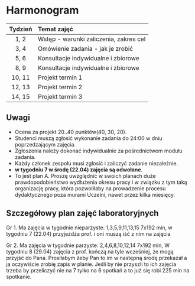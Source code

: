# Harmonogram

| Tydzień | Temat zajęć                            |
| :-----: | :------------------------------------- |
|  1, 2   | Wstęp - warunki zaliczenia, zakres cel |
|  3, 4   | Omówienie zadania - jak je zrobić      |
|  5, 6   | Konsultacje indywidualne i zbiorowe    |
|  8, 9   | Konsultacje  indywidualne i zbiorowe   |
| 10, 11  | Projekt termin 1                       |
| 12, 13  | Projekt termin 2                       |
| 14, 15  | Projekt termin 3                       |

## Uwagi

- Ocena za projekt 20..40 punktów(40, 30, 20).
- Studenci muszą zgłosić wykonanie zadania do 24:00 w dniu poprzedzającym zajęcia.
- Zgłoszenia należy dokonać indywidualnie za pośrednictwem modułu zadania.
- Każdy członek zespołu musi zgłosić i zaliczyć zadanie niezależnie.
- **w tygodniu 7 w środę (22.04) zajęcia są odwołane**.
- To jest plan A. Proszę uwzględnić w swoich planach duże prawdopodobieństwo wydłużenia okresu pracy i w związku z tym taką organizację pracy, która pozwoliłaby na prowadzenie procesu dydaktycznego poza murami Uczelni, nawet przez kilka miesięcy.

## Szczegółowy plan zajęć laboratoryjnych

Gr 1.
Ma zajęcia w tygodnie nieparzyste:
1,3,5,9,11,13,15  7x192 min,
w tygodniu 7 (22.04) przyjeżdża prof. i oni muszą iść z nim na zajęcia

Gr 2.
Ma zajęcia w tygodnie parzyste:
2,4,6,8,10,12,14 7x192 min,
W tygodniu 8 (29.04) zajęcia z prof. kończą na tyle wcześniej, że mogą przyjść do Pana. Prosiłabym żeby Pan to im w następną środę przekazał a ja oczywiście zrobię zapis w planie.
Jeśli by nie przyszli to ich zajęcia trzeba by przeliczyć nie na 7 tylko na 6 spotkań a to już się robi 225 min na spotkanie.
